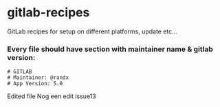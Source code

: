 gitlab-recipes
==============

GitLab recipes for setup on different platforms, update etc...

### Every file should have section with maintainer name & gitlab version:

    # GITLAB
    # Maintainer: @randx
    # App Version: 5.0


Edited file
Nog een edit
issue13